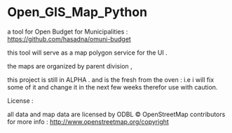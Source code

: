 Open_GIS_Map_Python
=================

a tool for Open Budget for Municipalities : https://github.com/hasadna/omuni-budget

this tool will serve as a map polygon service for the UI .

the maps are organized by parent division ,


this project is still in ALPHA . and is the fresh from the oven : i.e i will fix some of it and change it in
the next few weeks therefor use with caution.


License :

all data and map data are licensed by ODBL © OpenStreetMap contributors
for more info : http://www.openstreetmap.org/copyright

